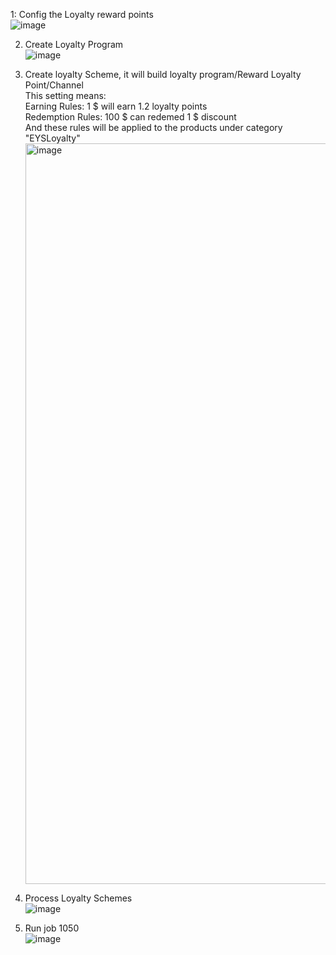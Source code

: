 1:  Config the Loyalty reward points<br/>
![image](https://github.com/user-attachments/assets/901bfad8-877d-4319-9b6e-9426ea81daf1)<br/>

2. Create Loyalty Program<br/>
![image](https://github.com/user-attachments/assets/2b1142a6-8983-4558-9d78-251fc9689ac1) <br/>

3. Create loyalty Scheme, it will build loyalty program/Reward Loyalty Point/Channel <br/>
   This setting means:<br/>
   Earning Rules:  1 $ will earn 1.2 loyalty points<br/>
   Redemption Rules:  100 $ can redemed 1 $ discount <br/>
   And these rules will be applied to the products under category "EYSLoyalty"
   <img width="1185" alt="image" src="https://github.com/user-attachments/assets/8946e26f-1b24-4cde-870b-b7712e2cbf2d"><br/>
   
5. Process Loyalty Schemes<br/>
   ![image](https://github.com/user-attachments/assets/0eeb93ac-795f-421b-9fcf-75240d358a20)<br/>

6.  Run job 1050<br/>
   ![image](https://github.com/user-attachments/assets/38c75ea0-3dad-4750-8fb0-e98d00bdb603)<br/>



